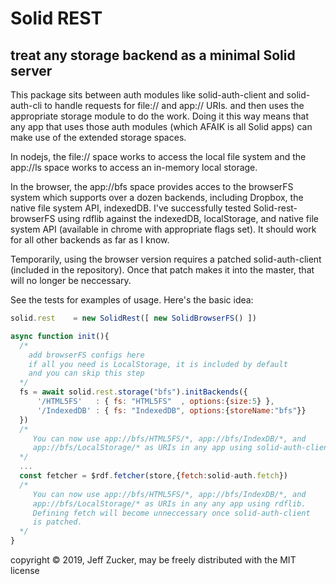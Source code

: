 # Solid REST

## treat any storage backend as a minimal Solid server

<!--
[![NPM](https://nodei.co/npm/solid-rest.png)](https://nodei.co/npm/solid-rest/)
-->

This package sits between auth modules like solid-auth-client and solid-auth-cli to handle requests for file:// and app:// URIs. and then uses the appropriate storage module to do the work.  Doing it this way means that any app that uses those auth modules (which AFAIK is all Solid apps) can make use of the extended storage spaces.  

In nodejs, the file:// space works to access the local file system and the app://ls space works to access an in-memory local storage.

In the browser, the app://bfs space provides acces to the browserFS system which supports over a dozen backends, including Dropbox, the native file system API, indexedDB.  I've successfully tested Solid-rest-browserFS using rdflib against the indexedDB, localStorage, and native file system API (available in chrome with appropriate flags set).  It should work for all other backends as far as I know.

Temporarily, using the browser version requires a patched solid-auth-client (included in the repository).  Once that patch makes it into the master, that will no longer be neccessary.

See the tests for examples of usage.  Here's the basic idea:
```javascript
solid.rest    = new SolidRest([ new SolidBrowserFS() ])

async function init(){
  /*
    add browserFS configs here
    if all you need is LocalStorage, it is included by default
    and you can skip this step
  */
  fs = await solid.rest.storage("bfs").initBackends({
      '/HTML5FS'   : { fs: "HTML5FS"  , options:{size:5} },
      '/IndexedDB' : { fs: "IndexedDB", options:{storeName:"bfs"}}
  })
  /*
     You can now use app://bfs/HTML5FS/*, app://bfs/IndexDB/*, and
     app://bfs/LocalStorage/* as URIs in any app using solid-auth-client.
  */  
  ...
  const fetcher = $rdf.fetcher(store,{fetch:solid-auth.fetch})
  /*
     You can now use app://bfs/HTML5FS/*, app://bfs/IndexDB/*, and
     app://bfs/LocalStorage/* as URIs in any any app using rdflib.
     Defining fetch will become unneccessary once solid-auth-client
     is patched.
  */  
}


```
copyright &copy; 2019, Jeff Zucker, may be freely distributed with the MIT license
